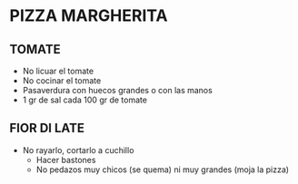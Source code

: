# PIZZA MARGHERITA

## TOMATE

* No licuar el tomate
* No cocinar el tomate
* Pasaverdura con huecos grandes o con las manos
* 1 gr de sal cada 100 gr de tomate

## FIOR DI LATE

* No rayarlo, cortarlo a cuchillo
    - Hacer bastones
    - No pedazos muy chicos (se quema) ni muy grandes (moja la pizza)
